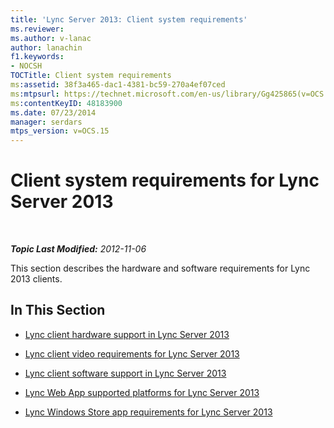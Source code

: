 ```yaml
---
title: 'Lync Server 2013: Client system requirements'
ms.reviewer: 
ms.author: v-lanac
author: lanachin
f1.keywords:
- NOCSH
TOCTitle: Client system requirements
ms:assetid: 38f3a465-dac1-4381-bc59-270a4ef07ced
ms:mtpsurl: https://technet.microsoft.com/en-us/library/Gg425865(v=OCS.15)
ms:contentKeyID: 48183900
ms.date: 07/23/2014
manager: serdars
mtps_version: v=OCS.15
---
```


<div data-xmlns="http://www.w3.org/1999/xhtml">

<div class="topic" data-xmlns="http://www.w3.org/1999/xhtml" data-msxsl="urn:schemas-microsoft-com:xslt" data-cs="https://msdn.microsoft.com/">

<div data-asp="https://msdn2.microsoft.com/asp">

# Client system requirements for Lync Server 2013

</div>

<div id="mainSection">

<div id="mainBody">

<span> </span>

_**Topic Last Modified:** 2012-11-06_

This section describes the hardware and software requirements for Lync 2013 clients.

<div>

## In This Section

  - [Lync client hardware support in Lync Server 2013](lync-server-2013-lync-client-hardware-support.md)

  - [Lync client video requirements for Lync Server 2013](lync-server-2013-lync-client-video-requirements.md)

  - [Lync client software support in Lync Server 2013](lync-server-2013-lync-client-software-support.md)

  - [Lync Web App supported platforms for Lync Server 2013](lync-server-2013-lync-web-app-supported-platforms.md)

  - [Lync Windows Store app requirements for Lync Server 2013](lync-server-2013-lync-windows-store-app-requirements.md)

</div>

</div>

<span> </span>

</div>

</div>

</div>

